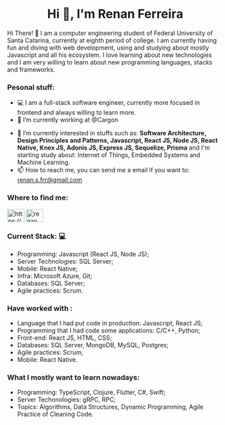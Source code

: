<h1 align="center">Hi 👋, I'm Renan Ferreira</h1>

Hi There! :wave: I am a computer engineering student of Federal University of Santa Catarina, currently at eighth period of college. I am currently having fun and diving with web development, using and studying about mostly Javascript and all his ecosystem. I love learning about new technologies and I am very willing to learn about new programming languages, stacks and frameworks.

 ### Pesonal stuff:

* :computer: I am a full-stack software engineer, currently more focused in frontend and always willing to learn more.
* 🔭 I’m currently working  at @Cargon

- 🌱 I’m currently interested in stuffs such as: **Software Architecture, Design Principles and Patterns, Javascript, React JS, Node JS, React Native, Knex JS, Adonis JS, Express JS,  Sequelize, Prisma** and I'm starting study about: Internet of Things, Embedded Systems and Machine Learning.
- 📫 How to reach me, you can send me a email if you want to:  renan.s.frr@gmail.com

<h3 align="left">Where to find me:</h3>
<p align="left">
<a href="https://www.linkedin.com/in/renansfrr/" target="blank"><img align="center" src="https://cdn.jsdelivr.net/npm/simple-icons@3.0.1/icons/linkedin.svg" alt="https://www.linkedin.com/in/renansfrr/" height="30" width="40" /></a>
<a href="https://www.instagram.com/renansfr/" target="blank"><img align="center" src="https://cdn.jsdelivr.net/npm/simple-icons@3.13.0/icons/instagram.svg" alt="renan ferreira" height="30" width="40" /></a>
</p>



### Current Stack: :computer:

* Programming: Javascript (React JS, Node JS);
* Server Technologies: SQL Server;
* Mobile: React Native;
* Infra: Microsoft Azure, Git;
* Databases: SQL Server;
* Agile practices: Scrum.

### Have worked with : 

* Language that I had put code in production:  Javascript, React JS;
* Programming that I had code some applications: C/C++, Python;
* Front-end: React JS, HTML, CSS;
* Databases: SQL Server, MongoDB, MySQL, Postgres;
* Agile practices: Scrum;
* Mobile: React Native.

### What I mostly want to learn nowadays:

* Programming: TypeScript, Clojure, Flutter, C#, Swift;
* Server Techonologies: gRPC, RPC;
* Topics: Algorithms, Data Structures, Dynamic Programming, Agile Practice of Cleaning Code.
